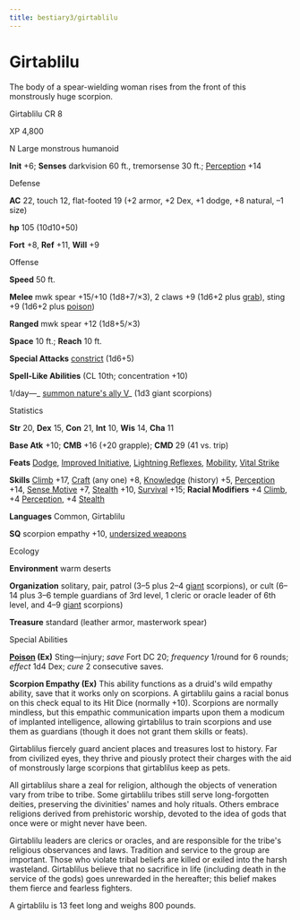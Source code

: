 ```yaml
---
title: bestiary3/girtablilu
---
```

# Girtablilu

The body of a spear-wielding woman rises from the front of this monstrously huge scorpion.

Girtablilu CR 8

XP 4,800

N Large monstrous humanoid

**Init** +6; **Senses** darkvision 60 ft., tremorsense 30 ft.; [Perception](skill_dir/perception#_perception) +14

Defense

**AC** 22, touch 12, flat-footed 19 (+2 armor, +2 Dex, +1 dodge, +8 natural, –1 size)

**hp** 105 (10d10+50)

**Fort** +8, **Ref** +11, **Will** +9

Offense

**Speed** 50 ft.

**Melee** mwk spear +15/+10 (1d8+7/×3), 2 claws +9 (1d6+2 plus [grab](monster_dir/universalMonsterRules#_grab)), sting +9 (1d6+2 plus [poison](monsters/universalMonsterRules#_poison-(ex-or-su)))

**Ranged** mwk spear +12 (1d8+5/×3)

**Space** 10 ft.; **Reach** 10 ft.

**Special Attacks** [constrict](monster_dir/universalMonsterRules#_constrict) (1d6+5)

**Spell-Like Abilities** (CL 10th; concentration +10)

1/day—_ [summon nature's ally V](spell_dir/summonNatureSAlly#_summon-nature-s-ally-v)_ (1d3 giant scorpions)

Statistics

**Str** 20, **Dex** 15, **Con** 21, **Int** 10, **Wis** 14, **Cha** 11

**Base Atk** +10; **CMB** +16 (+20 grapple); **CMD** 29 (41 vs. trip)

**Feats** [Dodge](feats#_dodge), [Improved Initiative](feats#_improved-initiative), [Lightning Reflexes](feats#_lightning-reflexes), [Mobility](feats#_mobility), [Vital Strike](feats#_vital-strike)

**Skills** [Climb](skills/climb#_climb) +17, [Craft](skill_dir/craft#_craft) (any one) +8, [Knowledge](skills/knowledge#_knowledge) (history) +5, [Perception](skill_dir/perception#_perception) +14, [Sense Motive](skills/senseMotive#_sense-motive) +7, [Stealth](skill_dir/stealth#_stealth) +10, [Survival](skills/survival#_survival) +15; **Racial Modifiers** +4 [Climb](skill_dir/climb#_climb), +4 [Perception](skills/perception#_perception), +4 [Stealth](skill_dir/stealth#_stealth)

**Languages** Common, Girtablilu

**SQ** scorpion empathy +10, [undersized weapons](monsters/universalMonsterRules#_undersized-weapons)

Ecology

**Environment** warm deserts

**Organization** solitary, pair, patrol (3–5 plus 2–4 [giant](monster_dir/creatureTypes#_giant-subtype) scorpions), or cult (6–14 plus 3–6 temple guardians of 3rd level, 1 cleric or oracle leader of 6th level, and 4–9 [giant](monsters/creatureTypes#_giant-subtype) scorpions)

**Treasure** standard (leather armor, masterwork spear)

Special Abilities

**[Poison](monster_dir/universalMonsterRules#_poison-(ex-or-su)) (Ex)** Sting—injury; _save_ Fort DC 20; _frequency_ 1/round for 6 rounds; _effect_ 1d4 Dex; _cure_ 2 consecutive saves.

**Scorpion Empathy (Ex)** This ability functions as a druid's wild empathy ability, save that it works only on scorpions. A girtablilu gains a racial bonus on this check equal to its Hit Dice (normally +10). Scorpions are normally mindless, but this empathic communication imparts upon them a modicum of implanted intelligence, allowing girtablilus to train scorpions and use them as guardians (though it does not grant them skills or feats).

Girtablilus fiercely guard ancient places and treasures lost to history. Far from civilized eyes, they thrive and piously protect their charges with the aid of monstrously large scorpions that girtablilus keep as pets.

All girtablilus share a zeal for religion, although the objects of veneration vary from tribe to tribe. Some girtablilu tribes still serve long-forgotten deities, preserving the divinities' names and holy rituals. Others embrace religions derived from prehistoric worship, devoted to the idea of gods that once were or might never have been.

Girtablilu leaders are clerics or oracles, and are responsible for the tribe's religious observances and laws. Tradition and service to the group are important. Those who violate tribal beliefs are killed or exiled into the harsh wasteland. Girtablilus believe that no sacrifice in life (including death in the service of the gods) goes unrewarded in the hereafter; this belief makes them fierce and fearless fighters.

A girtablilu is 13 feet long and weighs 800 pounds.

